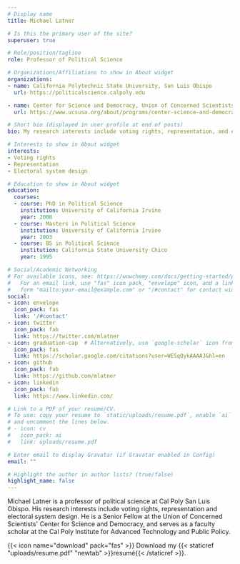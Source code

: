 ```yaml
---
# Display name
title: Michael Latner

# Is this the primary user of the site?
superuser: true

# Role/position/tagline
role: Professor of Political Science

# Organizations/Affiliations to show in About widget
organizations:
- name: California Polytechnic State University, San Luis Obispo
  url: https://politicalscience.calpoly.edu

- name: Center for Science and Democracy, Union of Concerned Scientists
  url: https://www.ucsusa.org/about/programs/center-science-and-democracy

# Short bio (displayed in user profile at end of posts)
bio: My research interests include voting rights, representation, and electoral system design

# Interests to show in About widget
interests:
- Voting rights
- Representation
- Electoral system design

# Education to show in About widget
education:
  courses:
  - course: PhD in Political Science
    institution: University of California Irvine
    year: 2008
  - course: Masters in Political Science
    institution: University of California Irvine
    year: 2003
  - course: BS in Political Science
    institution: California State University Chico
    year: 1995

# Social/Academic Networking
# For available icons, see: https://wowchemy.com/docs/getting-started/page-builder/#icons
#   For an email link, use "fas" icon pack, "envelope" icon, and a link in the
#   form "mailto:your-email@example.com" or "/#contact" for contact widget.
social:
- icon: envelope
  icon_pack: fas
  link: '/#contact'
- icon: twitter
  icon_pack: fab
  link: https://twitter.com/mlatner
- icon: graduation-cap  # Alternatively, use `google-scholar` icon from `ai` icon pack
  icon_pack: fas
  link: https://scholar.google.com/citations?user=WESqQykAAAAJ&hl=en
- icon: github
  icon_pack: fab
  link: https://github.com/mlatner
- icon: linkedin
  icon_pack: fab
  link: https://www.linkedin.com/

# Link to a PDF of your resume/CV.
# To use: copy your resume to `static/uploads/resume.pdf`, enable `ai` icons in `params.toml`, 
# and uncomment the lines below.
# - icon: cv
#   icon_pack: ai
#   link: uploads/resume.pdf

# Enter email to display Gravatar (if Gravatar enabled in Config)
email: ""

# Highlight the author in author lists? (true/false)
highlight_name: false
---
```


Michael Latner is a professor of political science at Cal Poly San Luis Obispo. His research interests include voting rights, representation and electoral system design. He is a Senior Fellow at the Union of Concerned Scientists' Center for Science and Democracy, and serves as a faculty scholar at the Cal Poly Institute for Advanced Technology and Public Policy.

{{< icon name="download" pack="fas" >}} Download my {{< staticref "uploads/resume.pdf" "newtab" >}}resumé{{< /staticref >}}.
